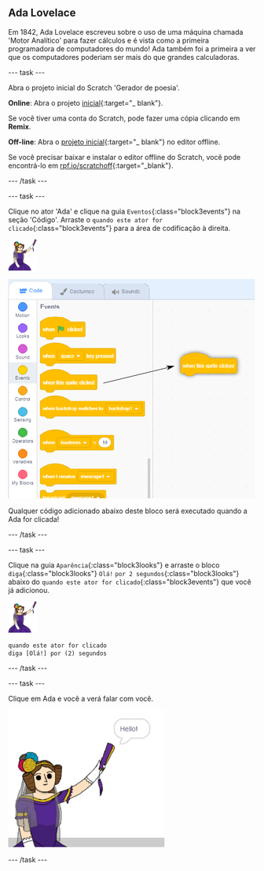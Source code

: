 ## Ada Lovelace

Em 1842, Ada Lovelace escreveu sobre o uso de uma máquina chamada 'Motor Analítico' para fazer cálculos e é vista como a primeira programadora de computadores do mundo! Ada também foi a primeira a ver que os computadores poderiam ser mais do que grandes calculadoras.

\--- task \---

Abra o projeto inicial do Scratch 'Gerador de poesia'.

**Online**: Abra o projeto [inicial](http://rpf.io/poetry-on){:target="_ blank"}.

Se você tiver uma conta do Scratch, pode fazer uma cópia clicando em **Remix**.

**Off-line**: Abra o [projeto inicial](http://rpf.io/p/en/beat-the-goalie-go){:target="_ blank"} no editor offline.

Se você precisar baixar e instalar o editor offline do Scratch, você pode encontrá-lo em [rpf.io/scratchoff](http://rpf.io/scratchoff){:target="_blank"}.

\--- /task \---

\--- task \---

Clique no ator 'Ada' e clique na guia `Eventos`{:class="block3events"} na seção 'Código'. Arraste o `quando este ator for clicado`{:class="block3events"} para a área de codificação à direita.

![ator Ada](images/ada-sprite.png)

![arrastando o bloco quando este ator for clicado](images/poetry-click.png)

Qualquer código adicionado abaixo deste bloco será executado quando a Ada for clicada!

\--- /task \---

\--- task \---

Clique na guia `Aparência`{:class="block3looks"} e arraste o bloco `diga`{:class="block3looks"} `Olá!` `por 2 segundos`{:class="block3looks"} abaixo do `quando este ator for clicado`{:class="block3events"} que você já adicionou.

![ator Ada](images/ada-sprite.png)

```blocks3
quando este ator for clicado
diga [Olá!] por (2) segundos
```

\--- /task \---

\--- task \---

Clique em Ada e você a verá falar com você.

![screenshot](images/poetry-say-test.png)

\--- /task \---